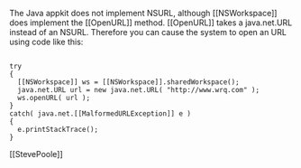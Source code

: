 The Java appkit does not implement NSURL, although [[NSWorkspace]] does implement the [[OpenURL]] method. [[OpenURL]] takes a java.net.URL instead of an NSURL. Therefore you can cause the system to open an URL using code like this:

<code>
try
{
  [[NSWorkspace]] ws = [[NSWorkspace]].sharedWorkspace();
  java.net.URL url = new java.net.URL( "http://www.wrq.com" );
  ws.openURL( url );
}
catch( java.net.[[MalformedURLException]] e )
{
  e.printStackTrace();
}
</code>

[[StevePoole]]